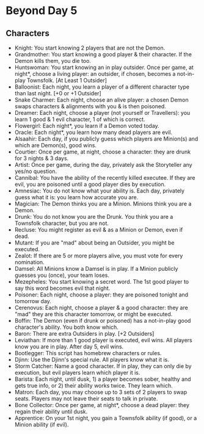 <!--Clockmaker Sync Enabled: Do Not Remove This Comment-->
# Beyond Day 5
## Characters
* Knight: You start knowing 2 players that are not the Demon.
* Grandmother: You start knowing a good player & their character. If the Demon kills them, you die too.
* Huntswoman: You start knowing an in play outsider. Once per game, at night*, choose a living player: an outsider, if chosen, becomes a not-in-play Townsfolk. [At Least 1 Outsider]
* Balloonist: Each night, you learn a player of a different character type than last night. [+0 or +1 Outsider]
* Snake Charmer: Each night, choose an alive player: a chosen Demon swaps characters & alignments with you & is then poisoned.
* Dreamer: Each night, choose a player (not yourself or Travellers): you learn 1 good & 1 evil character, 1 of which is correct.
* Flowergirl: Each night*, you learn if a Demon voted today.
* Oracle: Each night*, you learn how many dead players are evil.
* Alsaahir: Each day, if you publicly guess which players are Minion(s) and which are Demon(s), good wins.
* Courtier: Once per game, at night, choose a character: they are drunk for 3 nights & 3 days.
* Artist: Once per game, during the day, privately ask the Storyteller any yes/no question.
* Cannibal: You have the ability of the recently killed executee. If they are evil, you are poisoned until a good player dies by execution.
* Amnesiac: You do not know what your ability is. Each day, privately guess what it is: you learn how accurate you are.
* Magician: The Demon thinks you are a Minion. Minions think you are a Demon.
* Drunk: You do not know you are the Drunk. You think you are a Townsfolk character, but you are not.
* Recluse: You might register as evil & as a Minion or Demon, even if dead.
* Mutant: If you are "mad" about being an Outsider, you might be executed.
* Zealot: If there are 5 or more players alive, you must vote for every nomination.
* Damsel: All Minions know a Damsel is in play. If a Minion publicly guesses you (once), your team loses.
* Mezepheles: You start knowing a secret word. The 1st good player to say this word becomes evil that night.
* Poisoner: Each night, choose a player: they are poisoned tonight and tomorrow day.
* Cerenovus: Each night, choose a player & a good character: they are "mad" they are this character tomorrow, or might be executed.
* Boffin: The Demon (even if drunk or poisoned) has a not-in-play good character's ability. You both know which.
* Baron: There are extra Outsiders in play. [+2 Outsiders]
* Leviathan: If more than 1 good player is executed, evil wins. All players know you are in play. After day 5, evil wins.
* Bootlegger: This script has homebrew characters or rules.
* Djinn: Use the Djinn's special rule. All players know what it is.
* Storm Catcher: Name a good character. If in play, they can only die by execution, but evil players learn which player it is.
* Barista: Each night, until dusk, 1) a player becomes sober, healthy and gets true info, or 2) their ability works twice. They learn which.
* Matron: Each day, you may choose up to 3 sets of 2 players to swap seats. Players may not leave their seats to talk in private.
* Bone Collector: Once per game, at night*, choose a dead player: they regain their ability until dusk.
* Apprentice: On your 1st night, you gain a Townsfolk ability (if good), or a Minion ability (if evil).
